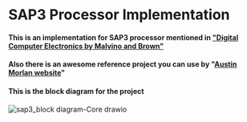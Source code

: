 # SAP3 Processor Implementation
#### This is an implementation for SAP3 processor mentioned in ["Digital Computer Electronics by Malvino and Brown"](https://www.goodreads.com/book/show/942643.Digital_Computer_Electronics)
#### Also there is an awesome reference project you can use by "[Austin Morlan website](https://austinmorlan.com/posts/fpga_computer_sap3/)"

#### This is the block diagram for the project
![sap3_block diagram-Core drawio](https://github.com/user-attachments/assets/ffdec348-2d48-408c-be1c-ff8f9904076d)

